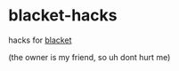 # blacket-hacks
hacks for [blacket](https://blacket.org/)

(the owner is my friend, so uh dont hurt me)

